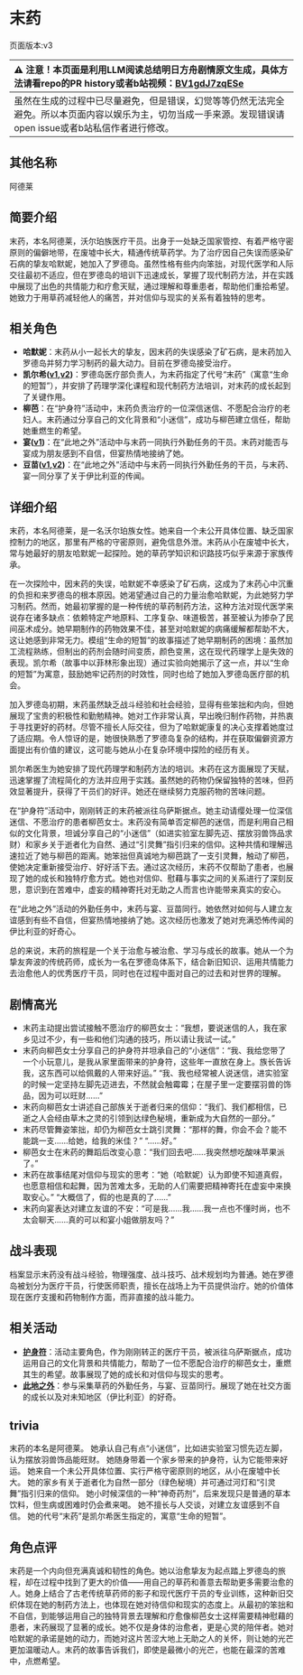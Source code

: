 # 末药
页面版本:v3
 

| :warning: 注意！本页面是利用LLM阅读总结明日方舟剧情原文生成，具体方法请看repo的PR history或者b站视频：[BV1gdJ7zqESe](https://www.bilibili.com/video/BV1gdJ7zqESe/)         |
|:----------------------------|
| 虽然在生成的过程中已尽量避免，但是错误，幻觉等等仍然无法完全避免。所以本页面内容以娱乐为主，切勿当成一手来源。发现错误请open issue或者b站私信作者进行修改。|



## 其他名称
阿德莱
## 简要介绍
末药，本名阿德莱，沃尔珀族医疗干员。出身于一处缺乏国家管控、有着严格守密原则的偏僻地带，在废墟中长大，精通传统草药学。为了治疗因自己失误而感染矿石病的挚友哈默妮，她加入了罗德岛。虽然性格有些内向笨拙，对现代医学和人际交往最初不适应，但在罗德岛的培训下迅速成长，掌握了现代制药方法，并在实践中展现了出色的共情能力和疗愈天赋，通过理解和尊重患者，帮助他们重拾希望。她致力于用草药减轻他人的痛苦，并对信仰与现实的关系有着独特的思考。
## 相关角色
-   **哈默妮**：末药从小一起长大的挚友，因末药的失误感染了矿石病，是末药加入罗德岛并努力学习制药的最大动力。目前在罗德岛接受治疗。
-   **凯尔希([v1](../chars/char_003_kalts.md),[v2](char_003_kalts.md))**：罗德岛医疗部负责人，为末药指定了代号“末药”（寓意“生命的短暂”），并安排了药理学深化课程和现代制药方法培训，对末药的成长起到了关键作用。
-   **柳芭**：在“护身符”活动中，末药负责治疗的一位深信迷信、不愿配合治疗的老妇人。末药通过分享自己的文化背景和“小迷信”，成功与柳芭建立信任，帮助她重燃生的希望。
-   **宴([v1](../chars/char_337_utage.md))**：在“此地之外”活动中与末药一同执行外勤任务的干员。末药对能否与宴成为朋友感到不自信，但宴热情地接纳了她。
-   **豆苗([v1](../chars/char_452_bstalk.md),[v2](char_452_bstalk.md))**：在“此地之外”活动中与末药一同执行外勤任务的干员，与末药、宴一同分享了关于伊比利亚的传闻。
## 详细介绍
末药，本名阿德莱，是一名沃尔珀族女性。她来自一个未公开具体位置、缺乏国家控制力的地区，那里有严格的守密原则，避免信息外泄。末药从小在废墟中长大，常与她最好的朋友哈默妮一起探险。她的草药学知识和识路技巧似乎来源于家族传承。

在一次探险中，因末药的失误，哈默妮不幸感染了矿石病，这成为了末药心中沉重的负担和来罗德岛的根本原因。她渴望通过自己的力量治愈哈默妮，为此她努力学习制药。然而，她最初掌握的是一种传统的草药制药方法，这种方法对现代医学来说存在诸多缺点：依赖特定产地原料、工序复杂、味道极苦，甚至被认为掺杂了民间巫术成分。她早期制作的药物效果不佳，甚至对哈默妮的病痛缓解都帮助不大，这让她感到非常无力。模组“生命的短暂”的故事描述了她早期制药的困境：虽然加工流程熟练，但制出的药剂会随时间变质，颜色变黑，这在现代药理学上是失效的表现。凯尔希（故事中以菲林形象出现）通过实验向她揭示了这一点，并以“生命的短暂”为寓意，鼓励她牢记药剂的时效性，同时也给了她加入罗德岛医疗部的机会。

加入罗德岛初期，末药虽然缺乏战斗经验和社会经验，显得有些笨拙和内向，但她展现了宝贵的积极性和勤勉精神。她对工作非常认真，早出晚归制作药物，并热衷于寻找更好的药材。尽管不擅长人际交往，但为了哈默妮康复的决心支撑着她度过了适应期。令人惊讶的是，她很快熟悉了罗德岛复杂的结构，并在获取偏僻资源方面提出有价值的建议，这可能与她从小在复杂环境中探险的经历有关。

凯尔希医生为她安排了现代药理学和制药方法的培训。末药在这方面展现了天赋，迅速掌握了流程简化的方法并应用于实践。虽然她的药物仍保留独特的苦味，但药效显著提升，获得了干员们的好评。她还在继续努力克服药物的苦味问题。

在“护身符”活动中，刚刚转正的末药被派往乌萨斯据点。她主动请缨处理一位深信迷信、不愿治疗的患者柳芭女士。末药没有简单否定柳芭的迷信，而是利用自己相似的文化背景，坦诚分享自己的“小迷信”（如进实验室左脚先迈、摆放羽兽饰品求财）和家乡关于逝者化为自然、通过“引灵舞”指引归来的信仰。这种共情和理解迅速拉近了她与柳芭的距离。她笨拙但真诚地为柳芭跳了一支引灵舞，触动了柳芭，使她决定重新接受治疗、好好活下去。通过这次经历，末药不仅帮助了患者，也展现了她的成长和独特疗愈方式。她也对信仰、慰藉与事实之间的关系进行了深刻反思，意识到在苦难中，虚妄的精神寄托对无助之人而言也许能带来真实的安心。

在“此地之外”活动的外勤任务中，末药与宴、豆苗同行。她依然对如何与人建立友谊感到有些不自信，但宴热情地接纳了她。这次经历也激发了她对充满恐怖传闻的伊比利亚的好奇心。

总的来说，末药的旅程是一个关于治愈与被治愈、学习与成长的故事。她从一个为挚友奔波的传统药师，成长为一名在罗德岛体系下，结合新旧知识、运用共情能力去治愈他人的优秀医疗干员，同时也在过程中面对自己的过去和对世界的理解。
## 剧情高光
*   末药主动提出尝试接触不愿治疗的柳芭女士：“我想，要说迷信的人，我在家乡见过不少，有一些和他们沟通的技巧，所以请让我试一试。”
*   末药向柳芭女士分享自己的护身符并坦承自己的“小迷信”：“我、我给您带了一个小玩意儿，是我从家里面带来的护身符，这些年一直放在身上。族长告诉我，这东西可以给佩戴的人带来好运。” “我、我也经常被人说迷信，进实验室的时候一定坚持左脚先迈进去，不然就会触霉霉；在屋子里一定要摆羽兽的饰品，因为可以旺财......”
*   末药向柳芭女士讲述自己部族关于逝者归来的信仰：“我们、我们都相信，已逝之人会经由草木之灵的引领到达绿色秘境，重新成为大自然的一部分。”
*   末药尽管舞姿笨拙，却仍为柳芭女士跳引灵舞：“那样的舞，你会不会？能不能跳一支......给她，给我的米佳？” “......好。”
*   柳芭女士在末药的舞蹈后改变心意：“我们回去吧......我突然想吃酸味苹果派了。”
*   末药在故事结尾对信仰与现实的思考：“她（哈默妮）认为即使不知道真假，也愿意相信和起舞，因为苦难太多，无助的人们需要把精神寄托在虚妄中来换取安心。” “大概信了，假的也是真的了......”
*   末药向宴表达对建立友谊的不安：“可是我......我......我一点也不懂时尚，也不太会聊天......真的可以和宴小姐做朋友吗？”
## 战斗表现
档案显示末药没有战斗经验，物理强度、战斗技巧、战术规划均为普通。她在罗德岛被划分为医疗干员，行使医师职责，擅长在战场上为干员提供治疗。她的价值体现在医疗支援和药物制作方面，而非直接的战斗能力。
## 相关活动
-   **[护身符](../stories/story_myrrh_set_1.md)**：活动主要角色，作为刚刚转正的医疗干员，被派往乌萨斯据点，成功运用自己的文化背景和共情能力，帮助了一位不愿配合治疗的柳芭女士，重燃其生的希望。故事展现了她的成长和对信仰与现实的思考。
-   **[此地之外](../stories/act15d5.md)**：参与采集草药的外勤任务，与宴、豆苗同行。展现了她在社交方面的成长以及对未知地区（伊比利亚）的好奇。
## trivia
末药的本名是阿德莱。
她承认自己有点“小迷信”，比如进实验室习惯先迈左脚，认为摆放羽兽饰品能旺财。
她随身带着一个家乡带来的护身符，认为它能带来好运。
她来自一个未公开具体位置、实行严格守密原则的地区，从小在废墟中长大。
她的家乡有关于逝者化为自然一部分（绿色秘境）并可通过河灯和“引灵舞”指引归来的信仰。
她小时候深信的一种“神奇药剂”，后来发现只是普通的草本饮料，但生病或困难时仍会煮来喝。
她不擅长与人交谈，对建立友谊感到不自信。
她的代号“末药”是凯尔希医生指定的，寓意“生命的短暂”。
## 角色点评
末药是一个内向但充满真诚和韧性的角色。她以治愈挚友为起点踏上罗德岛的旅程，却在过程中找到了更大的价值——用自己的草药和善意去帮助更多需要治愈的人。她身上结合了古老传统草药师的影子和现代医疗干员的专业训练，这种新旧交织体现在她的制药方法上，也体现在她对待信仰和现实的态度上。从最初的笨拙和不自信，到能够运用自己的独特背景去理解和疗愈像柳芭女士这样需要精神慰藉的患者，末药展现了显著的成长。她不仅是身体的治愈者，更是心灵的陪伴者。她对哈默妮的承诺是她的动力，而她对这片苦涩大地上无助之人的关怀，则让她的光芒更加温暖动人。末药的故事告诉我们，即使是最微小的光芒，也能在最深的苦难中，点燃希望。